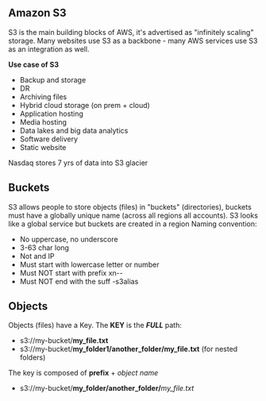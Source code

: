 ## Amazon S3
S3 is the main building blocks of AWS, it's advertised as "infinitely scaling" storage. Many websites use S3 as a backbone - many AWS services use S3 as an integration as well.

**Use case of S3**
- Backup and storage
- DR
- Archiving files
- Hybrid cloud storage (on prem + cloud)
- Application hosting
- Media hosting
- Data lakes and big data analytics
- Software delivery
- Static website

Nasdaq stores 7 yrs of data into S3 glacier

## Buckets

S3 allows people to store objects (files) in "buckets" (directories), buckets must have a globally unique name (across all regions all accounts). S3 looks like a global service but buckets are created in a region
Naming convention:
- No uppercase, no underscore
- 3-63 char long
- Not and IP
- Must start with lowercase letter or number
- Must NOT start with prefix xn--
- Must NOT end with the suff -s3alias

## Objects
Objects (files) have a Key. The **KEY** is the **_FULL_** path:
- s3://my-bucket/**my_file.txt**
- s3://my-bucket/**my_folder1/another_folder/my_file.txt** (for nested folders)

The key is composed of **prefix** + _object name_
- s3://my-bucket/**my_folder/another_folder/**_my_file.txt_

